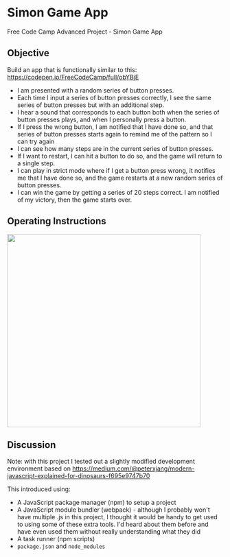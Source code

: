 # Simon Game App
Free Code Camp Advanced Project - Simon Game App

## Objective
Build an app that is functionally similar to this: https://codepen.io/FreeCodeCamp/full/obYBjE

* I am presented with a random series of button presses.
* Each time I input a series of button presses correctly, I see the same series of button presses but with an additional step.
* I hear a sound that corresponds to each button both when the series of button presses plays, and when I personally press a button.
* If I press the wrong button, I am notified that I have done so, and that series of button presses starts again to remind me of the pattern so I can try again
* I can see how many steps are in the current series of button presses.
* If I want to restart, I can hit a button to do so, and the game will return to a single step.
* I can play in strict mode where if I get a button press wrong, it notifies me that I have done so, and the game restarts at a new random series of button presses.
* I can win the game by getting a series of 20 steps correct. I am notified of my victory, then the game starts over.

## Operating Instructions

<img src="" width="450" alt="">


## Discussion

Note: with this project I tested out a slightly modified development environment based on https://medium.com/@peterxjang/modern-javascript-explained-for-dinosaurs-f695e9747b70

This introduced using:
* A JavaScript package manager (npm) to setup a project
* A JavaScript module bundler (webpack) - although I probably won't have multiple .js in this project, I thought it would be handy to get used to using some of these extra tools. I'd heard about them before and have even used them without really understanding what they did
* A task runner (npm scripts)
* `package.json` and `node_modules`
